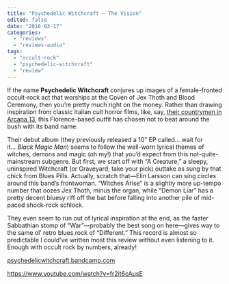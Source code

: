 ```yaml
---
title: "Psychedelic Witchcraft – The Vision"
edited: false
date: "2016-03-17"
categories:
  - "reviews"
  - "reviews-audio"
tags:
  - "occult-rock"
  - "psychedelic-witchcraft"
  - "review"
---
```


If the name **Psychedelic Witchcraft** conjures up images of a female-fronted occult-rock act that worships at the Coven of Jex Thoth and Blood Ceremony, then you’re pretty much right on the money. Rather than drawing inspiration from classic Italian cult horror films, like, say, [their countrymen in Arcana 13](https://hellbound.ca/2016/02/arcana-13-danza-macabra/), this Florence-based outfit has chosen not to beat around the bush with its band name.

Their debut album (they previously released a 10” EP called… wait for it… _Black Magic Man_) seems to follow the well-worn lyrical themes of witches, demons and magic (oh my!) that you’d expect from this not-quite-mainstream subgenre. But first, we start off with “A Creature,” a sleepy, uninspired Witchcraft (or Graveyard, take your pick) outtake as sung by that chick from Blues Pills. Actually, scratch that—Elin Larsson can sing circles around this band’s frontwoman. “Witches Arise” is a slightly more up-tempo number that oozes Jex Thoth, minus the organ, while “Demon Liar” has a pretty decent bluesy riff off the bat before falling into another pile of mid-paced shock-rock schlock.

They even seem to run out of lyrical inspiration at the end, as the faster Sabbathian stomp of “War”—probably the best song on here—gives way to the same ol’ retro blues rock of “Different.” This record is almost so predictable I could’ve written most this review without even listening to it. Enough with occult rock by numbers, already!

[psychedelicwitchcraft.bandcamp.com](https://psychedelicwitchcraft.bandcamp.com/)

https://www.youtube.com/watch?v=fr2it6cAusE
